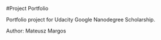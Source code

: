 #Project Portfolio

Portfolio project for Udacity Google Nanodegree Scholarship.

Author: Mateusz Margos
